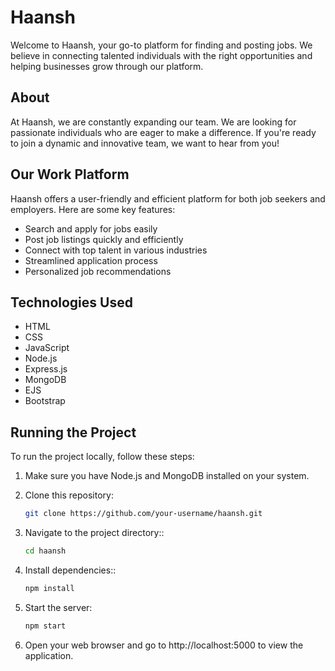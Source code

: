 # Haansh

Welcome to Haansh, your go-to platform for finding and posting jobs. We believe in connecting talented individuals with the right opportunities and helping businesses grow through our platform.

## About

At Haansh, we are constantly expanding our team. We are looking for passionate individuals who are eager to make a difference. If you're ready to join a dynamic and innovative team, we want to hear from you!

## Our Work Platform

Haansh offers a user-friendly and efficient platform for both job seekers and employers. Here are some key features:

- Search and apply for jobs easily
- Post job listings quickly and efficiently
- Connect with top talent in various industries
- Streamlined application process
- Personalized job recommendations

## Technologies Used

- HTML
- CSS
- JavaScript
- Node.js
- Express.js
- MongoDB
- EJS
- Bootstrap

## Running the Project

To run the project locally, follow these steps:

1. Make sure you have Node.js and MongoDB installed on your system.

2. Clone this repository:
   ```bash
   git clone https://github.com/your-username/haansh.git

3. Navigate to the project directory::
   ```bash
   cd haansh

4. Install dependencies::
   ```bash
   npm install

5. Start the server:
      ```bash
   npm start
   
6. Open your web browser and go to http://localhost:5000 to view the application.
